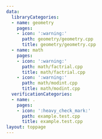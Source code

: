 ```yaml
---
data:
  libraryCategories:
  - name: geometry
    pages:
    - icon: ':warning:'
      path: geometry/geometry.cpp
      title: geometry/geometry.cpp
  - name: math
    pages:
    - icon: ':warning:'
      path: math/factrial.cpp
      title: math/factrial.cpp
    - icon: ':warning:'
      path: math/modint.cpp
      title: math/modint.cpp
  verificationCategories:
  - name: .
    pages:
    - icon: ':heavy_check_mark:'
      path: example.test.cpp
      title: example.test.cpp
layout: toppage
---
```


